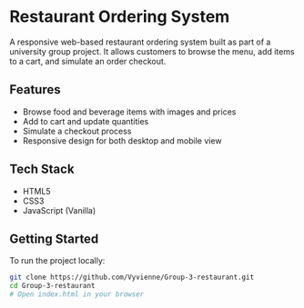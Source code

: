 # Restaurant Ordering System

A responsive web-based restaurant ordering system built as part of a university group project. It allows customers to browse the menu, add items to a cart, and simulate an order checkout.

## Features

- Browse food and beverage items with images and prices
- Add to cart and update quantities
- Simulate a checkout process
- Responsive design for both desktop and mobile view

## Tech Stack

- HTML5
- CSS3
- JavaScript (Vanilla)

## Getting Started

To run the project locally:

```bash
git clone https://github.com/Vyvienne/Group-3-restaurant.git
cd Group-3-restaurant
# Open index.html in your browser
